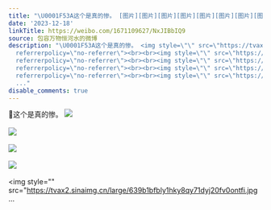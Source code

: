 ```yaml
---
title: "\U0001F53A这个是真的惨。 [图片][图片][图片][图片][图片][图片][图片][图片][图片]"
date: '2023-12-18'
linkTitle: https://weibo.com/1671109627/NxJIBbIQ9
source: 包容万物恒河水的微博
description: "\U0001F53A这个是真的惨。 <img style=\"\" src=\"https://tvax2.sinaimg.cn/large/639b1bfbly1hky8o148uyj20fb0dltcx.jpg\"
  referrerpolicy=\"no-referrer\"><br><br><img style=\"\" src=\"https://tvax2.sinaimg.cn/large/639b1bfbly1hky8nq2ehgj20fj09o0vj.jpg\"
  referrerpolicy=\"no-referrer\"><br><br><img style=\"\" src=\"https://tvax4.sinaimg.cn/large/639b1bfbly1hky8pwj3hij20fm0g7n1h.jpg\"
  referrerpolicy=\"no-referrer\"><br><br><img style=\"\" src=\"https://tvax3.sinaimg.cn/large/639b1bfbly1hky8qcnx98j20gi0qraj5.jpg\"
  referrerpolicy=\"no-referrer\"><br><br><img style=\"\" src=\"https://tvax2.sinaimg.cn/large/639b1bfbly1hky8qy71dyj20fv0ontfi.jpg
  ..."
disable_comments: true
---
```

🔺这个是真的惨。 <img style="" src="https://tvax2.sinaimg.cn/large/639b1bfbly1hky8o148uyj20fb0dltcx.jpg" referrerpolicy="no-referrer"><br><br><img style="" src="https://tvax2.sinaimg.cn/large/639b1bfbly1hky8nq2ehgj20fj09o0vj.jpg" referrerpolicy="no-referrer"><br><br><img style="" src="https://tvax4.sinaimg.cn/large/639b1bfbly1hky8pwj3hij20fm0g7n1h.jpg" referrerpolicy="no-referrer"><br><br><img style="" src="https://tvax3.sinaimg.cn/large/639b1bfbly1hky8qcnx98j20gi0qraj5.jpg" referrerpolicy="no-referrer"><br><br><img style="" src="https://tvax2.sinaimg.cn/large/639b1bfbly1hky8qy71dyj20fv0ontfi.jpg ...